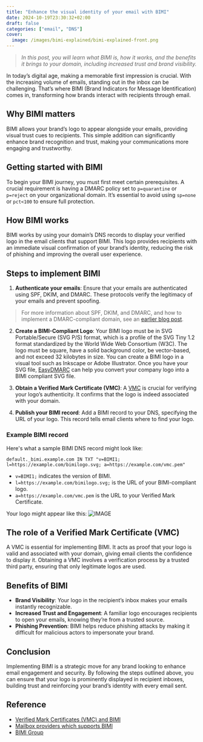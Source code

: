 ```yaml
---
title: "Enhance the visual identity of your email with BIMI"
date: 2024-10-19T23:30:32+02:00
draft: false
categories: ["email", "DNS"]
cover: 
  image: /images/bimi-explained/bimi-explained-front.png
---
```


>_In this post, you will learn what BIMI is, how it works, and the benefits it brings to your domain, including increased trust and brand visibility._

In today’s digital age, making a memorable first impression is crucial. With the increasing volume of emails, standing out in the inbox can be challenging. That’s where BIMI (Brand Indicators for Message Identification) comes in, transforming how brands interact with recipients through email.

## Why BIMI matters
BIMI allows your brand’s logo to appear alongside your emails, providing visual trust cues to recipients. This simple addition can significantly enhance brand recognition and trust, making your communications more engaging and trustworthy.

## Getting started with BIMI
To begin your BIMI journey, you must first meet certain prerequisites. A crucial requirement is having a DMARC policy set to `p=quarantine` or `p=reject` on your organizational domain. It’s essential to avoid using `sp=none` or `pct<100` to ensure full protection.

## How BIMI works
BIMI works by using your domain’s DNS records to display your verified logo in the email clients that support BIMI. This logo provides recipients with an immediate visual confirmation of your brand’s identity, reducing the risk of phishing and improving the overall user experience.

## Steps to implement BIMI
1. **Authenticate your emails**: Ensure that your emails are authenticated using SPF, DKIM, and DMARC. These protocols verify the legitimacy of your emails and prevent spoofing.
   
> For more information about SPF, DKIM, and DMARC, and how to implement a DMARC-compliant domain, see an [earlier blog post](https://vand3rlinden.com/post/spf-dkim-dmarc-explanation/).

2. **Create a BIMI-Compliant Logo**: Your BIMI logo must be in SVG Portable/Secure (SVG P/S) format, which is a profile of the SVG Tiny 1.2 format standardized by the World Wide Web Consortium (W3C). The logo must be square, have a solid background color, be vector-based, and not exceed 32 kilobytes in size. You can create a BIMI logo in a visual tool such as Inkscape or Adobe Illustrator. Once you have your SVG file, [EasyDMARC](https://easydmarc.com/tools/bimi-logo-converter) can help you convert your company logo into a BIMI compliant SVG file.

3. **Obtain a Verified Mark Certificate (VMC)**: A [VMC](https://www.digicert.com/tls-ssl/verified-mark-certificates#vmc_basic) is crucial for verifying your logo’s authenticity. It confirms that the logo is indeed associated with your domain.

4. **Publish your BIMI record**: Add a BIMI record to your DNS, specifying the URL of your logo. This record tells email clients where to find your logo.

### Example BIMI record
Here's what a sample BIMI DNS record might look like:

`default._bimi.example.com IN TXT "v=BIMI1; l=https://example.com/bimilogo.svg; a=https://example.com/vmc.pem"`

- `v=BIMI1;` indicates the version of BIMI.
- `l=https://example.com/bimilogo.svg;` is the URL of your BIMI-compliant logo.
- `a=https://example.com/vmc.pem` is the URL to your Verified Mark Certificate.

Your logo might appear like this:
![IMAGE](/images/bimi-explained/bimi-explained-front1.png)

## The role of a Verified Mark Certificate (VMC)
A VMC is essential for implementing BIMI. It acts as proof that your logo is valid and associated with your domain, giving email clients the confidence to display it. Obtaining a VMC involves a verification process by a trusted third party, ensuring that only legitimate logos are used.

## Benefits of BIMI
- **Brand Visibility**: Your logo in the recipient’s inbox makes your emails instantly recognizable.
- **Increased Trust and Engagement**: A familiar logo encourages recipients to open your emails, knowing they’re from a trusted source.
- **Phishing Prevention**: BIMI helps reduce phishing attacks by making it difficult for malicious actors to impersonate your brand.

## Conclusion
Implementing BIMI is a strategic move for any brand looking to enhance email engagement and security. By following the steps outlined above, you can ensure that your logo is prominently displayed in recipient inboxes, building trust and reinforcing your brand’s identity with every email sent.

## Reference
- [Verified Mark Certificates (VMC) and BIMI](https://bimigroup.org/verified-mark-certificates-vmc-and-bimi/)
- [Mailbox providers which supports BIMI](https://bimigroup.org/bimi-infographic/)
- [BIMI Group](https://bimigroup.org/)